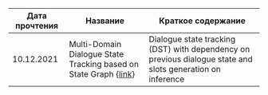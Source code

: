 |Дата прочтения|Название|Краткое содержание|
|---|---|---|
|10.12.2021|Multi-Domain Dialogue State Tracking based on State Graph {[link](https://arxiv.org/pdf/2010.11137.pdf)}|Dialogue state tracking (DST) with dependency on previous dialogue state and slots generation on inference|